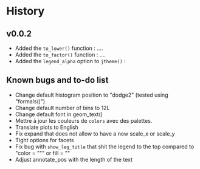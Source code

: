 History
================================================================================

v0.0.2
--------------------------------------------------------------------------------

* Added the `to_lower()` function  : ....
* Added the `to_factor()` function  : ....
* Added the `legend_alpha` option to `jtheme()` :


Known bugs and to-do list
--------------------------------------------------------------------------------

+ Change default histogram position to "dodge2" (tested using "formals()")
+ Change default number of bins to 12L
+ Change default font in geom_text()
+ Mettre à jour les couleurs de `colors` avec des palettes.
+ Translate plots to English
+ Fix expand that does not allow to have a new scale_x or scale_y
+ Tight options for facets
+ Fix bug with `show_leg_title` that shit the legend to the top compared to "color = """ or fill = ""
+ Adjust annotate_pos with the length of the text 
